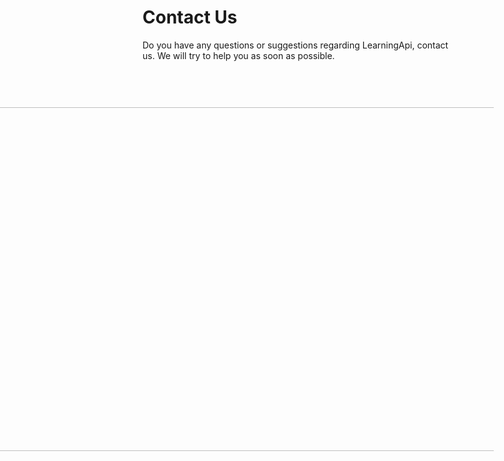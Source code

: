 # Contact Us 

Do you have any questions or suggestions regarding 
LearningApi, contact us. We will try to help you as soon as possible. 


<img src="https://user-images.githubusercontent.com/44580961/101384280-3b151800-38e0-11eb-82d6-e858655ffeef.png" IMG STYLE="position:absolute; TOP:250px; RIGHT:170px; WIDTH:1250px; HEIGHT:550px"/>
